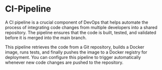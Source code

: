 # CI-Pipeline
A CI pipeline is a crucial component of DevOps that helps automate the process of integrating code changes from multiple developers into a shared repository. The pipeline ensures that the code is built, tested, and validated before it is merged into the main branch.

This pipeline retrieves the code from a Git repository, builds a Docker image, runs tests, and finally pushes the image to a Docker registry for deployment. You can configure this pipeline to trigger automatically whenever new code changes are pushed to the repository.
